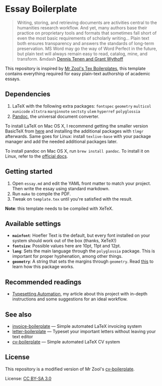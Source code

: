 # Essay Boilerplate

> Writing, storing, and retrieving documents are activities central to the humanities research workflow. And yet, many authors base their practice on proprietary tools and formats that sometimes fall short of even the most basic requirements of scholarly writing... Plain text both ensures transparency and answers the standards of long-term preservation. MS Word may go the way of Word Perfect in the future, but plain text will always remain easy to read, catalog, mine, and transform. &mdash [Dennis Tenen and Grant Wythoff](https://programminghistorian.org/lessons/sustainable-authorship-in-plain-text-using-pandoc-and-markdown#philosophy)

This repository is inspired by [Mr Zool's Tex Boilerplates](http://mrzool.cc/tex-boilerplates/), this template contains everything required for easy plain-text authorship of academic essays.


## Dependencies

1. LaTeX with the following extra packages: `fontspec` `geometry` `multicol` `xunicode` `xltxtra` `marginnote` `sectsty` `ulem` `hyperref` `polyglossia`
2. [Pandoc](http://pandoc.org/), the universal document converter.

To install LaTeX on Mac OS X, I recommend getting the smaller version BasicTeX from [here](https://tug.org/mactex/morepackages.html) and installing the additional packages with `tlmgr` afterwards. Same goes for Linux: install `texlive-base` with your package manager and add the needed additional packages later.

To install pandoc on Mac OS X, run `brew install pandoc`. To install it on Linux, refer to the [official docs](http://pandoc.org/installing.html).

## Getting started

1. Open `essay.md` and edit the YAML front matter to match your project. Then write the essay using standard markdown.
2. Run `make` to compile the PDF.
3. Tweak on `template.tex` until you're satisfied with the result.

**Note**: this template needs to be compiled with XeTeX.


## Available settings

- **`mainfont`**: Hoefler Text is the default, but every font installed on your system should work out of the box (thanks, XeTeX!)
- **`fontsize`**: Possible values here are 10pt, 11pt and 12pt.
- **`lang`**: Sets the main language through the `polyglossia` package. This is important for proper hyphenation, among other things.
- **`geometry`**: A string that sets the margins through `geometry`. Read [this](https://www.sharelatex.com/learn/Page_size_and_margins) to learn how this package works.

## Recommended readings

- [Typesetting Automation](http://mrzool.cc/writing/typesetting-automation/), my article about this project with in-depth instructions and some suggestions for an ideal workflow.


## See also

- [invoice-boilerplate](https://github.com/mrzool/invoice-boilerplate) — Simple automated LaTeX invoicing system
- [letter-boilerplate](https://github.com/mrzool/letter-boilerplate) — Typeset your important letters without leaving your text editor
- [cv-boilerplate](https://github.com/mrzool/cv-boilerplate) — Simple automated LaTeX CV system

## License

This repository is a modified version of Mr Zool's [cv-boilerplate](https://github.com/mrzool/cv-boilerplate).

License: [CC BY-SA 3.0](http://creativecommons.org/licenses/by-sa/3.0/)
